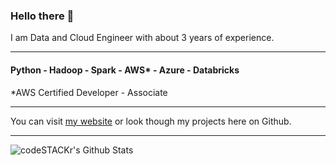 ### Hello there 👋

I am Data and Cloud Engineer with about 3 years of experience.

---

#### Python - Hadoop - Spark - AWS* - Azure - Databricks

*AWS Certified Developer - Associate

---

You can visit [my website](http://farazmazhar.com) or look though my projects here on Github.

---
<img align="left" alt="codeSTACKr's Github Stats" src="https://github-readme-stats.vercel.app/api?username=farazmazhar&show_icons=true&hide_border=true&theme=tokyonight " />


<!--
**farazmazhar/farazmazhar** is a ✨ _special_ ✨ repository because its `README.md` (this file) appears on your GitHub profile.

Here are some ideas to get you started:

- 🔭 I’m currently working on ...
- 🌱 I’m currently learning ...
- 👯 I’m looking to collaborate on ...
- 🤔 I’m looking for help with ...
- 💬 Ask me about ...
- 📫 How to reach me: ...
- 😄 Pronouns: ...
- ⚡ Fun fact: ...
-->
